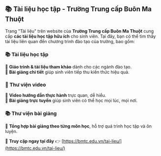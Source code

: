 ## 📚 Tài liệu học tập - Trường Trung cấp Buôn Ma Thuột  

Trang "Tài liệu" trên website của **Trường Trung cấp Buôn Ma Thuột** cung cấp **các tài liệu học tập hữu ích** cho sinh viên. Tại đây, bạn có thể tìm thấy tài liệu liên quan đến chương trình đào tạo của trường, bao gồm:  

### 📚 Tài liệu học tập  
📌 **Giáo trình & tài liệu tham khảo** dành cho các ngành đào tạo.  
📌 **Bài giảng chi tiết** giúp sinh viên tiếp thu kiến thức hiệu quả.  

### 🎥 Thư viện video  
📌 **Video hướng dẫn thực hành** trực quan, dễ hiểu.  
📌 **Bài giảng trực tuyến** giúp sinh viên có thể học mọi lúc, mọi nơi.  

### 📚 Thư viện bài giảng  
📌 **Tổng hợp bài giảng theo từng môn học**, hỗ trợ quá trình học tập và ôn luyện.  

📌 **Truy cập ngay tại đây** 👉 [https://bmtc.edu.vn/tai-lieu/](https://bmtc.edu.vn/tai-lieu/)  

